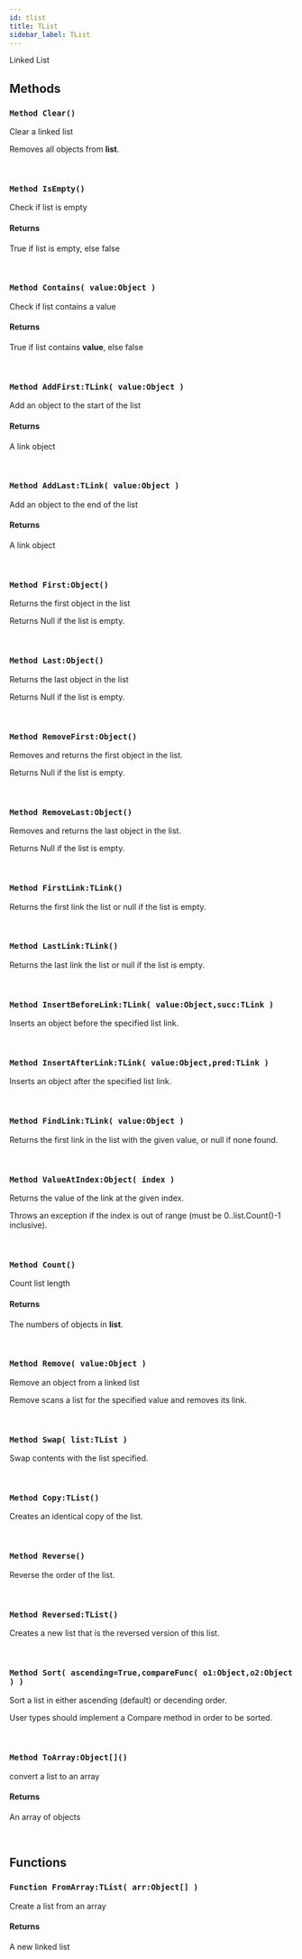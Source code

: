 ```yaml
---
id: tlist
title: TList
sidebar_label: TList
---
```


Linked List


## Methods

### `Method Clear()`

Clear a linked list

Removes all objects from <b>list</b>.


<br/>

### `Method IsEmpty()`

Check if list is empty

#### Returns
True if list is empty, else false


<br/>

### `Method Contains( value:Object )`

Check if list contains a value

#### Returns
True if list contains <b>value</b>, else false


<br/>

### `Method AddFirst:TLink( value:Object )`

Add an object to the start of the list

#### Returns
A link object


<br/>

### `Method AddLast:TLink( value:Object )`

Add an object to the end of the list

#### Returns
A link object


<br/>

### `Method First:Object()`

Returns the first object in the list

Returns Null if the list is empty.


<br/>

### `Method Last:Object()`

Returns the last object in the list

Returns Null if the list is empty.


<br/>

### `Method RemoveFirst:Object()`

Removes and returns the first object in the list.

Returns Null if the list is empty.


<br/>

### `Method RemoveLast:Object()`

Removes and returns the last object in the list.

Returns Null if the list is empty.


<br/>

### `Method FirstLink:TLink()`

Returns the first link the list or null if the list is empty.

<br/>

### `Method LastLink:TLink()`

Returns the last link the list or null if the list is empty.

<br/>

### `Method InsertBeforeLink:TLink( value:Object,succ:TLink )`

Inserts an object before the specified list link.

<br/>

### `Method InsertAfterLink:TLink( value:Object,pred:TLink )`

Inserts an object after the specified list link.

<br/>

### `Method FindLink:TLink( value:Object )`

Returns the first link in the list with the given value, or null if none found.

<br/>

### `Method ValueAtIndex:Object( index )`

Returns the value of the link at the given index.

Throws an exception if the index is out of range (must be 0..list.Count()-1 inclusive).


<br/>

### `Method Count()`

Count list length

#### Returns
The numbers of objects in <b>list</b>.


<br/>

### `Method Remove( value:Object )`

Remove an object from a linked list

Remove scans a list for the specified value and removes its link.


<br/>

### `Method Swap( list:TList )`

Swap contents with the list specified.

<br/>

### `Method Copy:TList()`

Creates an identical copy of the list.

<br/>

### `Method Reverse()`

Reverse the order of the list.

<br/>

### `Method Reversed:TList()`

Creates a new list that is the reversed version of this list.

<br/>

### `Method Sort( ascending=True,compareFunc( o1:Object,o2:Object ) )`

Sort a list in either ascending (default) or decending order.

User types should implement a Compare method in order to be sorted.


<br/>

### `Method ToArray:Object[]()`

convert a list to an array

#### Returns
An array of objects


<br/>

## Functions

### `Function FromArray:TList( arr:Object[] )`

Create a list from an array

#### Returns
A new linked list


<br/>

